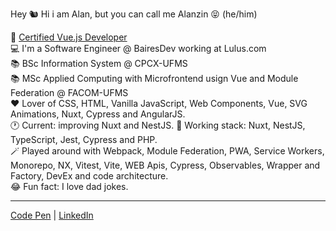 Hey 🐿 
Hi i am Alan, but you can call me Alanzin 😝 (he/him)

💚 [Certified Vue.js Developer](https://api.certificates.dev/certificates/9b3d3b3e-040e-4d2f-9c56-a48c8e62bc35/download?signature=6032493fc80df555ad2cbfc43290a19e79bf850770ca6abf7a5b5fbc97aef965)  
💻 I'm a Software Engineer @ BairesDev working at Lulus.com  
📚 BSc Information System @ CPCX-UFMS  
📚 MSc Applied Computing with Microfrontend usign Vue and Module Federation @ FACOM-UFMS  
❤️ Lover of CSS, HTML, Vanilla JavaScript, Web Components, Vue, SVG Animations, Nuxt, Cypress and AngularJS.  
🕐 Current: improving Nuxt and NestJS.
🔧 Working stack: Nuxt, NestJS, TypeScript, Jest, Cypress and PHP.  
🪄 Played around with Webpack, Module Federation, PWA, Service Workers, Monorepo, NX, Vitest, Vite, WEB Apis, Cypress, Observables, Wrapper and Factory, DevEx and code architecture.  
😂 Fun fact: I love dad jokes.
_____


[Code Pen](https://codepen.io/schirrel)   |   [LinkedIn](https://www.linkedin.com/in/alanschio/)
